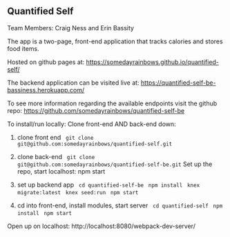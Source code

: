 ## Quantified Self

Team Members: Craig Ness and Erin Bassity

The app is a two-page, front-end application that tracks calories and stores food items.

Hosted on github pages at: https://somedayrainbows.github.io/quantified-self/

The backend application can be visited live at: https://quantified-self-be-bassiness.herokuapp.com/

To see more information regarding the available endpoints visit the github repo: https://github.com/somedayrainbows/quantified-self-be

To install/run locally:
Clone front-end AND back-end down:

1. clone front end
` git clone git@github.com:somedayrainbows/quantified-self.git`

2. clone back-end
` git clone git@github.com:somedayrainbows/quantified-self-be.git`
Set up the repo, start localhost: npm start

3. set up backend app
` cd quantified-self-be`
` npm install`
` knex migrate:latest`
` knex seed:run`
` npm start`

4. cd into front-end, install modules, start server
` cd quantified-self`
` npm install`
` npm start`

Open up on localhost:  http://localhost:8080/webpack-dev-server/
